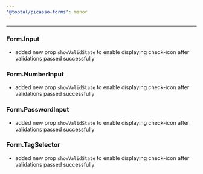 ```yaml
---
'@toptal/picasso-forms': minor
---
```


---

### Form.Input

- added new prop `showValidState` to enable displaying check-icon after validations passed successfully

### Form.NumberInput

- added new prop `showValidState` to enable displaying check-icon after validations passed successfully

### Form.PasswordInput

- added new prop `showValidState` to enable displaying check-icon after validations passed successfully

### Form.TagSelector

- added new prop `showValidState` to enable displaying check-icon after validations passed successfully
